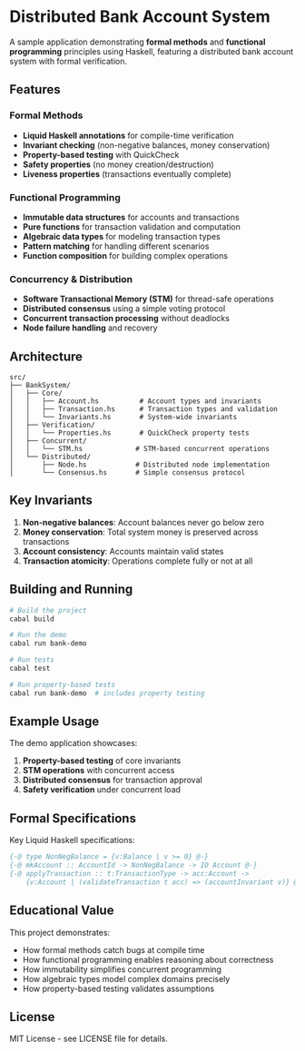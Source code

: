 # Distributed Bank Account System

A sample application demonstrating **formal methods** and **functional programming** principles using Haskell, featuring a distributed bank account system with formal verification.

## Features

### Formal Methods
- **Liquid Haskell annotations** for compile-time verification
- **Invariant checking** (non-negative balances, money conservation)
- **Property-based testing** with QuickCheck
- **Safety properties** (no money creation/destruction)
- **Liveness properties** (transactions eventually complete)

### Functional Programming
- **Immutable data structures** for accounts and transactions
- **Pure functions** for transaction validation and computation
- **Algebraic data types** for modeling transaction types
- **Pattern matching** for handling different scenarios
- **Function composition** for building complex operations

### Concurrency & Distribution
- **Software Transactional Memory (STM)** for thread-safe operations
- **Distributed consensus** using a simple voting protocol
- **Concurrent transaction processing** without deadlocks
- **Node failure handling** and recovery

## Architecture

```
src/
├── BankSystem/
│   ├── Core/
│   │   ├── Account.hs          # Account types and invariants
│   │   ├── Transaction.hs      # Transaction types and validation
│   │   └── Invariants.hs       # System-wide invariants
│   ├── Verification/
│   │   └── Properties.hs       # QuickCheck property tests
│   ├── Concurrent/
│   │   └── STM.hs             # STM-based concurrent operations
│   └── Distributed/
│       ├── Node.hs            # Distributed node implementation
│       └── Consensus.hs       # Simple consensus protocol
```

## Key Invariants

1. **Non-negative balances**: Account balances never go below zero
2. **Money conservation**: Total system money is preserved across transactions
3. **Account consistency**: Accounts maintain valid states
4. **Transaction atomicity**: Operations complete fully or not at all

## Building and Running

```bash
# Build the project
cabal build

# Run the demo
cabal run bank-demo

# Run tests
cabal test

# Run property-based tests
cabal run bank-demo  # includes property testing
```

## Example Usage

The demo application showcases:

1. **Property-based testing** of core invariants
2. **STM operations** with concurrent access
3. **Distributed consensus** for transaction approval
4. **Safety verification** under concurrent load

## Formal Specifications

Key Liquid Haskell specifications:

```haskell
{-@ type NonNegBalance = {v:Balance | v >= 0} @-}
{-@ mkAccount :: AccountId -> NonNegBalance -> IO Account @-}
{-@ applyTransaction :: t:TransactionType -> acc:Account -> 
    {v:Account | (validateTransaction t acc) => (accountInvariant v)} @-}
```

## Educational Value

This project demonstrates:
- How formal methods catch bugs at compile time
- How functional programming enables reasoning about correctness
- How immutability simplifies concurrent programming
- How algebraic types model complex domains precisely
- How property-based testing validates assumptions

## License

MIT License - see LICENSE file for details.